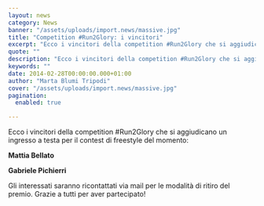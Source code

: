```yaml
---
layout: news
category: News
banner: "/assets/uploads/import.news/massive.jpg"
title: "Competition #Run2Glory: i vincitori"
excerpt: "Ecco i vincitori della competition #Run2Glory che si aggiudicano un ingresso a testa per il contest di freestyle del momento: Mattia Bellato Gabriele Pichierri Gli interessati saranno ricontattati via mail per le modalità di ritiro del premio. Grazie a tutti per aver partecipato!"
quote: ""
description: "Ecco i vincitori della competition #Run2Glory che si aggiudicano un ingresso a testa per il contest di freestyle del momento: Mattia Bellato Gabriele Pichierri Gli interessati saranno ricontattati via mail per le modalità di ritiro del premio. Grazie a tutti per aver partecipato!"
keywords: ""
date: 2014-02-28T00:00:00.000+01:00
author: "Marta Blumi Tripodi"
cover: "/assets/uploads/import.news/massive.jpg"
pagination:
  enabled: true

---
```


[](https://hotmc.com/speciale-run2glory-intervista-a-ensi-vinci-i-biglietti-per-il-contest-di-freestyle-piu-serio-del-momento/massive/)

Ecco i vincitori della competition #Run2Glory che si aggiudicano un ingresso a testa per il contest di freestyle del momento:

**Mattia Bellato**

**Gabriele Pichierri**

Gli interessati saranno ricontattati via mail per le modalità di ritiro del premio. Grazie a tutti per aver partecipato!